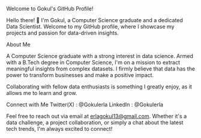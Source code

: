 Welcome to Gokul's GitHub Profile!

Hello there! 👋 I'm Gokul, a Computer Science graduate and a dedicated Data Scientist. Welcome to my GitHub profile, where I showcase my projects and passion for data-driven insights.

About Me

A Computer Science graduate with a strong interest in data science. Armed with a B.Tech degree in Computer Science, I'm on a mission to extract meaningful insights from complex datasets. I firmly believe that data has the power to transform businesses and make a positive impact.

Collaborating with fellow data enthusiasts is something I greatly enjoy, as it allows me to learn and grow.

Connect with Me Twitter(X) : @Gokulerla LinkedIn : @Gokulerla

Feel free to reach out via email at erlagokul13@gmail.com. Whether it's a data challenge, a project collaboration, or simply a chat about the latest tech trends, I'm always excited to connect!
